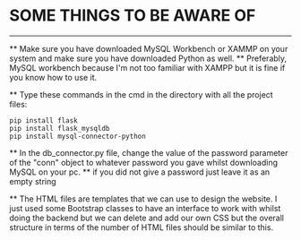 
# SOME THINGS TO BE AWARE OF
-------------------------------------------------------------------------------------------------------------------------------------------------------------------------

** Make sure you have downloaded MySQL Workbench or XAMMP on your system and make sure you have downloaded Python as well. 
** Preferably, MySQL workbench because I'm not too familiar with XAMPP but it is fine if you know how to use it.

** Type these commands in the cmd in the directory with all the project files:

    pip install flask
    pip install flask_mysqldb
    pip install mysql-connector-python

** In the db_connector.py file, change the value of the password parameter of the "conn" object to whatever password you gave whilst downloading MySQL on your pc.
** if you did not give a password just leave it as an empty string

** The HTML files are templates that we can use to design the website. I just used some Bootstrap classes to have an interface to work with whilst doing the backend but we can delete and add our own CSS but the overall structure in terms of the number of HTML files should be similar to this.


